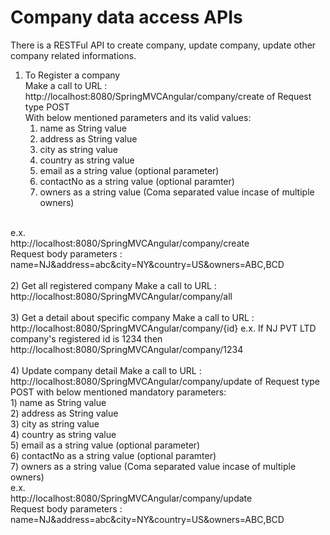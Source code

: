 Company data access APIs
========================
There is a RESTFul API to create company, update company, update other company related informations.

1) To Register a company<br/>
   Make a call to URL : http://localhost:8080/SpringMVCAngular/company/create of Request type POST<br/>
   With below mentioned parameters and its valid values:<br/>
   1) name as String value<br/>
   2) address as String value<br/>
   3) city as string value<br/>
   4) country as string value<br/>
   5) email as a string value (optional parameter)<br/>
   6) contactNo as a string value (optional paramter)<br/>
   7) owners as a string value (Coma separated value incase of multiple owners)<br/>
<br/>
   e.x.<br/>
   http://localhost:8080/SpringMVCAngular/company/create<br/>
   Request body parameters : name=NJ&address=abc&city=NY&country=US&owners=ABC,BCD
<br/><br/>
2) Get all registered company
   Make a call to URL : http://localhost:8080/SpringMVCAngular/company/all
<br/><br/>
3) Get a detail about specific company
   Make a call to URL : http://localhost:8080/SpringMVCAngular/company/{id}
   e.x.
   If NJ PVT LTD company's registered id is 1234 then http://localhost:8080/SpringMVCAngular/company/1234
<br/><br/>
4) Update company detail
   Make a call to URL : http://localhost:8080/SpringMVCAngular/company/update of Request type POST
   with below mentioned mandatory parameters: <br/>
   1) name as String value <br/>
   2) address as String value <br/>
   3) city as string value <br/>
   4) country as string value <br/>
   5) email as a string value (optional parameter) <br/>
   6) contactNo as a string value (optional paramter) <br/>
   7) owners as a string value (Coma separated value incase of multiple owners) <br/>
   e.x. <br/>
   http://localhost:8080/SpringMVCAngular/company/update <br/>
   Request body parameters : name=NJ&address=abc&city=NY&country=US&owners=ABC,BCD